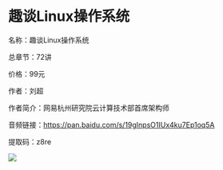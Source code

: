 # 趣谈Linux操作系统

名称：趣谈Linux操作系统

总章节：72讲

价格：99元

作者：刘超

作者简介：网易杭州研究院云计算技术部首席架构师

音频链接：https://pan.baidu.com/s/19gInpsO1IUx4ku7Ep1oq5A

提取码：z8re

![](https://static001.geekbang.org/resource/image/c6/58/c6df2543493de6b964a70277ba147b58.jpg)

